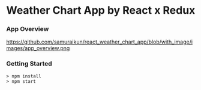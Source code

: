 # Weather Chart App by React x Redux 

### App Overview
https://github.com/samuraikun/react_weather_chart_app/blob/with_image/images/app_overview.png

### Getting Started

```
> npm install
> npm start
```

